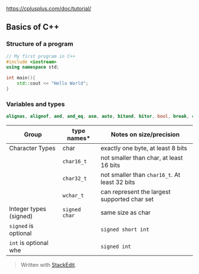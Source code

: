 https://cplusplus.com/doc/tutorial/
## Basics of C++

### Structure of a program
```c++
// My first program in C++
#include <iostream>
using namespace std;

int main(){
	std::cout << "Hello World";
}

```
### Variables and types
```c++
alignas, alignof, and, and_eq, asm, auto, bitand, bitor, bool, break, case, catch, char, char16_t, char32_t, class, compl, const, constexpr, const_cast, continue, decltype, default, delete, do, double, dynamic_cast, else, enum, explicit, export, extern, false, float, for, friend, goto, if, inline, int, long, mutable, namespace, new, noexcept, not, not_eq, nullptr, operator, or, or_eq, private, protected, public, register, reinterpret_cast, return, short, signed, sizeof, static, static_assert, static_cast, struct, switch, template, this, thread_local, throw, true, try, typedef, typeid, typename, union, unsigned, using, virtual, void, volatile, wchar_t, while, xor, xor_eq
```

Group | type names* | Notes on size/precision
---|---|---
Character Types | char | exactly one byte, at least 8 bits
  || `char16_t` | not smaller than char, at least 16 bits
  || `char32_t` | not smaller than `char16_t`. At least 32 bits
  | | `wchar_t` | can represent the largest supported char set 
Integer types (signed) | `signed char`| same size as char
 `signed` is optional| | `signed short int` | Not smaller than `char`, at least 16 bits
 `int` is optional whe| | `signed int` | Not smaller than `short`
> Written with [StackEdit](https://stackedit.io/).
<!--stackedit_data:
eyJoaXN0b3J5IjpbMTUyMDU1MDgxMF19
-->